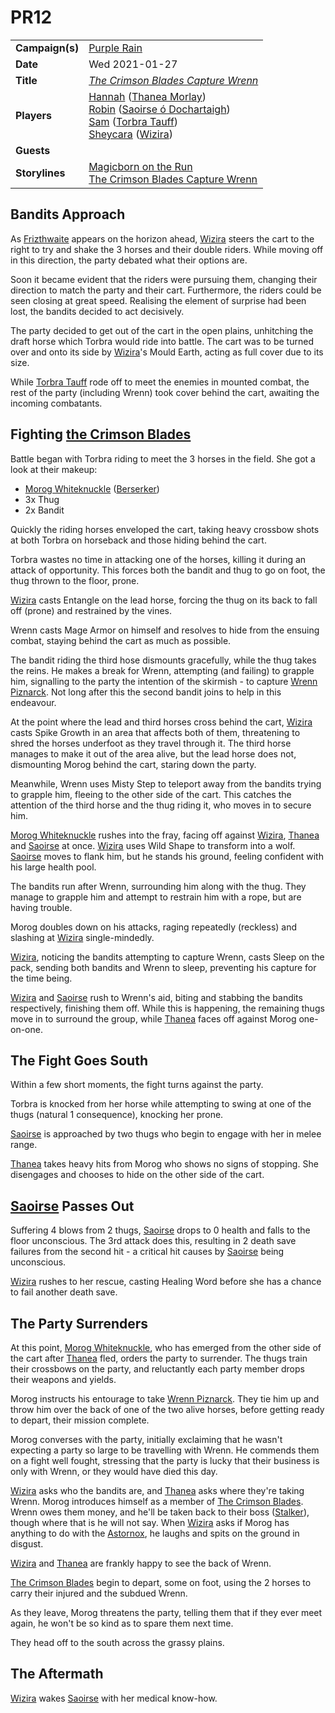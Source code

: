 # PR12

|||
| --- | --- |
| **Campaign(s)** | [Purple Rain](../../campaigns/C1-purple-rain.md) | session.3
| **Date** | Wed 2021-01-27 |
| **Title** | *[The Crimson Blades Capture Wrenn](../../storylines/the-crimson-blades-capture-wrenn.md)* |
| **Players** | [Hannah](../../players/hannah.md) ([Thanea Morlay](../../characters/thanea-morlay.md))<br>[Robin](../../players/robin.md) ([Saoirse ó Dochartaigh](../../characters/saoirse-o-dochartaigh.md))<br>[Sam](../../players/sam.md) ([Torbra Tauff](../../characters/torbra-tauff.md))<br>[Sheycara](../../players/sheycara.md) ([Wizira](../../characters/wizira.md)) |
| **Guests** | |
| **Storylines** | [Magicborn on the Run](../../storylines/ended/magicborn-on-the-run.md)<br>[The Crimson Blades Capture Wrenn](../../storylines/the-crimson-blades-capture-wrenn.md) |

## Bandits Approach

As [Frizthwaite](../../places/villages/frizthwaite.md) appears on the horizon ahead, [Wizira](../../characters/wizira.md) steers the cart to the right to try and shake the 3 horses and their double riders. While moving off in this direction, the party debated what their options are.

Soon it became evident that the riders were pursuing them, changing their direction to match the party and their cart. Furthermore, the riders could be seen closing at great speed. Realising the element of surprise had been lost, the bandits decided to act decisively.

The party decided to get out of the cart in the open plains, unhitching the draft horse which Torbra would ride into battle. The cart was to be turned over and onto its side by [Wizira](../../characters/wizira.md)'s Mould Earth, acting as full cover due to its size.

While [Torbra Tauff](../../characters/torbra-tauff.md) rode off to meet the enemies in mounted combat, the rest of the party (including Wrenn) took cover behind the cart, awaiting the incoming combatants.

## Fighting [the Crimson Blades](../../organisations/the-crimson-blades.md)

Battle began with Torbra riding to meet the 3 horses in the field. She got a look at their makeup:

- [Morog Whiteknuckle](../../characters/morog-whiteknuckle.md) ([Berserker]())
- 3x Thug
- 2x Bandit

Quickly the riding horses enveloped the cart, taking heavy crossbow shots at both Torbra on horseback and those hiding behind the cart.

Torbra wastes no time in attacking one of the horses, killing it during an attack of opportunity. This forces both the bandit and thug to go on foot, the thug thrown to the floor, prone.

[Wizira](../../characters/wizira.md) casts Entangle on the lead horse, forcing the thug on its back to fall off (prone) and restrained by the vines.

Wrenn casts Mage Armor on himself and resolves to hide from the ensuing combat, staying behind the cart as much as possible.

The bandit riding the third hose dismounts gracefully, while the thug takes the reins. He makes a break for Wrenn, attempting (and failing) to grapple him, signalling to the party the intention of the skirmish - to capture [Wrenn Piznarck](../../characters/wrenn-piznarck.md). Not long after this the second bandit joins to help in this endeavour.

At the point where the lead and third horses cross behind the cart, [Wizira](../../characters/wizira.md) casts Spike Growth in an area that affects both of them, threatening to shred the horses underfoot as they travel through it. The third horse manages to make it out of the area alive, but the lead horse does not, dismounting Morog behind the cart, staring down the party.

Meanwhile, Wrenn uses Misty Step to teleport away from the bandits trying to grapple him, fleeing to the other side of the cart. This catches the attention of the third horse and the thug riding it, who moves in to secure him.

[Morog Whiteknuckle](../../characters/morog-whiteknuckle.md) rushes into the fray, facing off against [Wizira](../../characters/wizira.md), [Thanea](../../../astarus/people/thanea.md) and [Saoirse](../../../astarus/people/saoirse.md) at once. [Wizira](../../characters/wizira.md) uses Wild Shape to transform into a wolf. [Saoirse](../../../astarus/people/saoirse.md) moves to flank him, but he stands his ground, feeling confident with his large health pool.

The bandits run after Wrenn, surrounding him along with the thug. They manage to grapple him and attempt to restrain him with a rope, but are having trouble.

Morog doubles down on his attacks, raging repeatedly (reckless) and slashing at [Wizira](../../characters/wizira.md) single-mindedly.

[Wizira](../../characters/wizira.md), noticing the bandits attempting to capture Wrenn, casts Sleep on the pack, sending both bandits and Wrenn to sleep, preventing his capture for the time being.

[Wizira](../../characters/wizira.md) and [Saoirse](../../../astarus/people/saoirse.md) rush to Wrenn's aid, biting and stabbing the bandits respectively, finishing them off. While this is happening, the remaining thugs move in to surround the group, while [Thanea](../../../astarus/people/thanea.md) faces off against Morog one-on-one.

## The Fight Goes South

Within a few short moments, the fight turns against the party.

Torbra is knocked from her horse while attempting to swing at one of the thugs (natural 1 consequence), knocking her prone.

[Saoirse](../../../astarus/people/saoirse.md) is approached by two thugs who begin to engage with her in melee range.

[Thanea](../../../astarus/people/thanea.md) takes heavy hits from Morog who shows no signs of stopping. She disengages and chooses to hide on the other side of the cart.

## [Saoirse](../../../astarus/people/saoirse.md) Passes Out

Suffering 4 blows from 2 thugs, [Saoirse](../../../astarus/people/saoirse.md) drops to 0 health and falls to the floor unconscious. The 3rd attack does this, resulting in 2 death save failures from the second hit - a critical hit causes by [Saoirse](../../../astarus/people/saoirse.md) being unconscious.

[Wizira](../../characters/wizira.md) rushes to her rescue, casting Healing Word before she has a chance to fail another death save.

## The Party Surrenders

At this point, [Morog Whiteknuckle](../../characters/morog-whiteknuckle.md), who has emerged from the other side of the cart after [Thanea](../../../astarus/people/thanea.md) fled, orders the party to surrender. The thugs train their crossbows on the party, and reluctantly each party member drops their weapons and yields.

Morog instructs his entourage to take [Wrenn Piznarck](../../characters/wrenn-piznarck.md). They tie him up and throw him over the back of one of the two alive horses, before getting ready to depart, their mission complete.

Morog converses with the party, initially exclaiming that he wasn't expecting a party so large to be travelling with Wrenn. He commends them on a fight well fought, stressing that the party is lucky that their business is only with Wrenn, or they would have died this day.

[Wizira](../../characters/wizira.md) asks who the bandits are, and [Thanea](../../../astarus/people/thanea.md) asks where they're taking Wrenn. Morog introduces himself as a member of [The Crimson Blades](../../organisations/the-crimson-blades.md). Wrenn owes them money, and he'll be taken back to their boss ([Stalker](../../characters/stalker.md)), though where that is he will not say. When [Wizira](../../characters/wizira.md) asks if Morog has anything to do with the [Astornox](../../organisations/astornox/astornox.md), he laughs and spits on the ground in disgust.

[Wizira](../../characters/wizira.md) and [Thanea](../../../astarus/people/thanea.md) are frankly happy to see the back of Wrenn.

[The Crimson Blades](../../organisations/the-crimson-blades.md) begin to depart, some on foot, using the 2 horses to carry their injured and the subdued Wrenn.

As they leave, Morog threatens the party, telling them that if they ever meet again, he won't be so kind as to spare them next time.

They head off to the south across the grassy plains.

## The Aftermath

[Wizira](../../characters/wizira.md) wakes [Saoirse](../../../astarus/people/saoirse.md) with her medical know-how.
